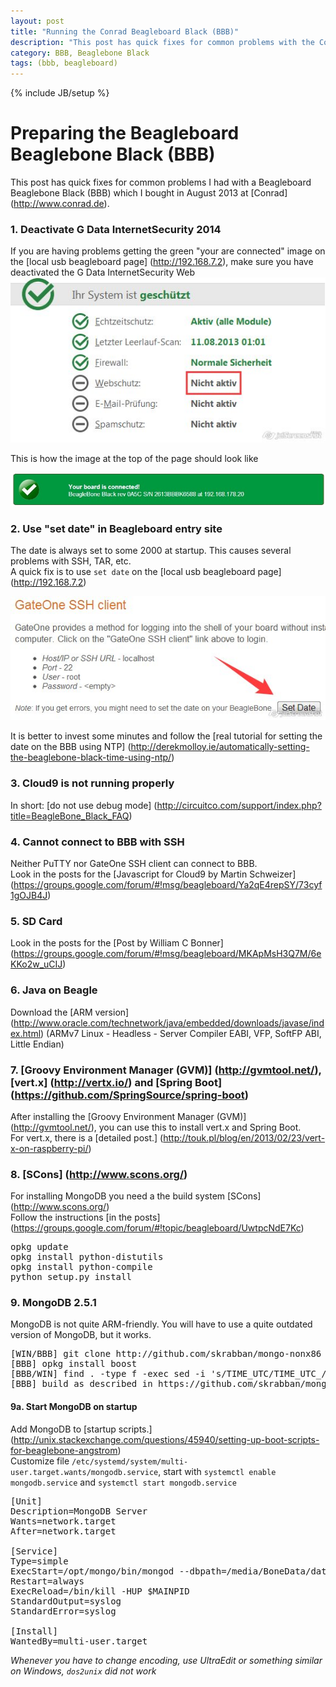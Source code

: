 ```yaml
---
layout: post
title: "Running the Conrad Beagleboard Black (BBB)"
description: "This post has quick fixes for common problems with the Conrad Beaglebone Black (BBB)."
category: BBB, Beaglebone Black
tags: (bbb, beagleboard)
---
```

{% include JB/setup %}

# Preparing the Beagleboard Beaglebone Black (BBB)

This post has quick fixes for common problems I had with a Beagleboard Beaglebone Black (BBB) which I bought in August 2013 at [Conrad] (http://www.conrad.de).

### 1. Deactivate G Data InternetSecurity 2014
If you are having problems getting the green "your are connected" image on the [local usb beagleboard page] (http://192.168.7.2), make sure you have deactivated the G Data InternetSecurity Web
<img src="/assets/2013-08-10-running-the-conrad-beagleboard-black-bbb/img/webschutz.jpg" />

This is how the image at the top of the page should look like

<img src="/assets/2013-08-10-running-the-conrad-beagleboard-black-bbb/img/connected.jpg" />

### 2. Use "set date" in Beagleboard entry site
The date is always set to some 2000 at startup. This causes several problems with SSH, TAR, etc.  
A quick fix is to use `set date` on the [local usb beagleboard page] (http://192.168.7.2)

<img src="/assets/2013-08-10-running-the-conrad-beagleboard-black-bbb/img/setdate.jpg" />

It is better to invest some minutes and follow the [real tutorial for setting the date on the BBB using NTP] (http://derekmolloy.ie/automatically-setting-the-beaglebone-black-time-using-ntp/)

### 3. Cloud9 is not running properly
In short: [do not use debug mode] (http://circuitco.com/support/index.php?title=BeagleBone_Black_FAQ)

### 4. Cannot connect to BBB with SSH
Neither PuTTY nor GateOne SSH client can connect to BBB.  
Look in the posts for the [Javascript for Cloud9 by Martin Schweizer] (https://groups.google.com/forum/#!msg/beagleboard/Ya2qE4repSY/73cyf1gOJB4J)

### 5. SD Card
Look in the posts for the [Post by William C Bonner] (https://groups.google.com/forum/#!msg/beagleboard/MKApMsH3Q7M/6eKKo2w_uCIJ)

### 6. Java on Beagle
Download the [ARM version] (http://www.oracle.com/technetwork/java/embedded/downloads/javase/index.html) (ARMv7 Linux - Headless - Server Compiler EABI, VFP, SoftFP ABI, Little Endian)

### 7. [Groovy Environment Manager (GVM)] (http://gvmtool.net/), [vert.x] (http://vertx.io/) and [Spring Boot] (https://github.com/SpringSource/spring-boot)
After installing the [Groovy Environment Manager (GVM)] (http://gvmtool.net/), you can use this to install vert.x and Spring Boot.  
For vert.x, there is a [detailed post.] (http://touk.pl/blog/en/2013/02/23/vert-x-on-raspberry-pi/)

### 8. [SCons] (http://www.scons.org/)
For installing MongoDB you need a the build system [SCons] (http://www.scons.org/)  
Follow the instructions [in the posts] (https://groups.google.com/forum/#!topic/beagleboard/UwtpcNdE7Kc)
<pre>
opkg update
opkg install python-distutils
opkg install python-compile
python setup.py install
</pre>

### 9. MongoDB 2.5.1
MongoDB is not quite ARM-friendly. You will have to use a quite outdated version of MongoDB, but it works.

<pre>
[WIN/BBB] git clone http://github.com/skrabban/mongo-nonx86 (I did this on Windows, as well as the replace step)
[BBB] opkg install boost
[BBB/WIN] find . -type f -exec sed -i 's/TIME_UTC/TIME_UTC_/' {} \; (or use UltraEdit with replace, then zip and copy with WinSCP to BBB)
[BBB] build as described in https://github.com/skrabban/mongo-nonx86/blob/master/docs/building.md
</pre>

#### 9a. Start MongoDB on startup
Add MongoDB to [startup scripts.] (http://unix.stackexchange.com/questions/45940/setting-up-boot-scripts-for-beaglebone-angstrom)  
Customize file `/etc/systemd/system/multi-user.target.wants/mongodb.service`, start with `systemctl enable mongodb.service` and `systemctl start mongodb.service`

<pre>
[Unit]
Description=MongoDB Server
Wants=network.target
After=network.target

[Service]
Type=simple
ExecStart=/opt/mongo/bin/mongod --dbpath=/media/BoneData/data/db --rest
Restart=always
ExecReload=/bin/kill -HUP $MAINPID
StandardOutput=syslog
StandardError=syslog

[Install]
WantedBy=multi-user.target
</pre>
*Whenever you have to change encoding, use UltraEdit or something similar on Windows, `dos2unix` did not work*